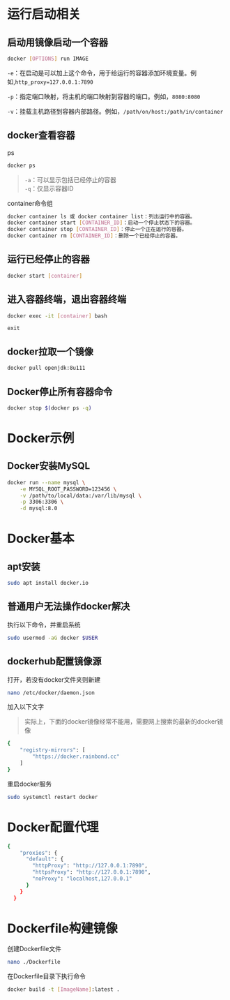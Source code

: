 # 运行启动相关
## 启动用镜像启动一个容器
```bash
docker [OPTIONS] run IMAGE
```

  `-e`：在启动是可以加上这个命令，用于给运行的容器添加环境变量。例如,`http_proxy=127.0.0.1:7890`

  `-p`：指定端口映射，将主机的端口映射到容器的端口。例如，`8080:8080`

  `-v`：挂载主机路径到容器内部路径。例如，`/path/on/host:/path/in/container`



## docker查看容器
ps

```bash
docker ps
```



> `-a`：可以显示包括已经停止的容器  
`-q`：仅显示容器ID
>

container命令组

```bash
docker container ls 或 docker container list：列出运行中的容器。
docker container start [CONTAINER_ID]：启动一个停止状态下的容器。
docker container stop [CONTAINER_ID]：停止一个正在运行的容器。
docker container rm [CONTAINER_ID]：删除一个已经停止的容器。
```



## 运行已经停止的容器
```bash
docker start [container]
```



## 进入容器终端，退出容器终端
```bash
docker exec -it [container] bash
```

```plain
exit
```



## docker拉取一个镜像
```bash
docker pull openjdk:8u111
```



## Docker停止所有容器命令
```bash
docker stop $(docker ps -q)
```



# Docker示例
## Docker安装MySQL
```bash
docker run --name mysql \
    -e MYSQL_ROOT_PASSWORD=123456 \
    -v /path/to/local/data:/var/lib/mysql \
    -p 3306:3306 \
    -d mysql:8.0
```



# Docker基本
## apt安装
```bash
sudo apt install docker.io
```



## 普通用户无法操作docker解决
执行以下命令，并重启系统

```bash
sudo usermod -aG docker $USER
```



## dockerhub配置镜像源
打开，若没有docker文件夹则新建

```bash
nano /etc/docker/daemon.json
```

加入以下文字

> 实际上，下面的docker镜像经常不能用，需要网上搜索的最新的docker镜像
>

```bash
{
    "registry-mirrors": [
        "https://docker.rainbond.cc" 
    ]
}
```



重启docker服务

```bash
sudo systemctl restart docker
```



# Docker配置代理
```bash
{
    "proxies": {
      "default": {
        "httpProxy": "http://127.0.0.1:7890",
        "httpsProxy": "http://127.0.0.1:7890",
        "noProxy": "localhost,127.0.0.1"
      }
    }
  }

```



# Dockerfile构建镜像
创建Dockerfile文件

```bash
nano ./Dockerfile
```



在Dockerfile目录下执行命令

```bash
docker build -t [ImageName]:latest .
```

